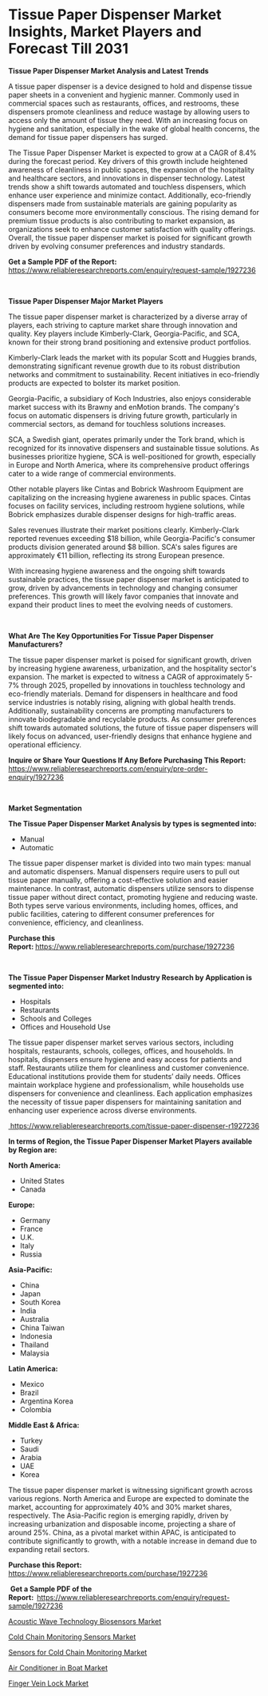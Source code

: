 <p><h1>Tissue Paper Dispenser Market Insights, Market Players and Forecast Till 2031</h1></p><p><strong>Tissue Paper Dispenser Market Analysis and Latest Trends</strong></p>
<p><p>A tissue paper dispenser is a device designed to hold and dispense tissue paper sheets in a convenient and hygienic manner. Commonly used in commercial spaces such as restaurants, offices, and restrooms, these dispensers promote cleanliness and reduce wastage by allowing users to access only the amount of tissue they need. With an increasing focus on hygiene and sanitation, especially in the wake of global health concerns, the demand for tissue paper dispensers has surged.</p><p>The Tissue Paper Dispenser Market is expected to grow at a CAGR of 8.4% during the forecast period. Key drivers of this growth include heightened awareness of cleanliness in public spaces, the expansion of the hospitality and healthcare sectors, and innovations in dispenser technology. Latest trends show a shift towards automated and touchless dispensers, which enhance user experience and minimize contact. Additionally, eco-friendly dispensers made from sustainable materials are gaining popularity as consumers become more environmentally conscious. The rising demand for premium tissue products is also contributing to market expansion, as organizations seek to enhance customer satisfaction with quality offerings. Overall, the tissue paper dispenser market is poised for significant growth driven by evolving consumer preferences and industry standards.</p></p>
<p><strong>Get a Sample PDF of the Report:&nbsp;</strong> <a href="https://www.reliableresearchreports.com/enquiry/request-sample/1927236?utm_campaign=1616&utm_medium=2&utm_source=Github&utm_content=ia&utm_term=25102024&utm_id=tissue-paper-dispenser">https://www.reliableresearchreports.com/enquiry/request-sample/1927236</a></p>
<p>&nbsp;</p>
<p><strong>Tissue Paper Dispenser Major Market Players</strong></p>
<p><p>The tissue paper dispenser market is characterized by a diverse array of players, each striving to capture market share through innovation and quality. Key players include Kimberly-Clark, Georgia-Pacific, and SCA, known for their strong brand positioning and extensive product portfolios. </p><p>Kimberly-Clark leads the market with its popular Scott and Huggies brands, demonstrating significant revenue growth due to its robust distribution networks and commitment to sustainability. Recent initiatives in eco-friendly products are expected to bolster its market position.</p><p>Georgia-Pacific, a subsidiary of Koch Industries, also enjoys considerable market success with its Brawny and enMotion brands. The company's focus on automatic dispensers is driving future growth, particularly in commercial sectors, as demand for touchless solutions increases.</p><p>SCA, a Swedish giant, operates primarily under the Tork brand, which is recognized for its innovative dispensers and sustainable tissue solutions. As businesses prioritize hygiene, SCA is well-positioned for growth, especially in Europe and North America, where its comprehensive product offerings cater to a wide range of commercial environments.</p><p>Other notable players like Cintas and Bobrick Washroom Equipment are capitalizing on the increasing hygiene awareness in public spaces. Cintas focuses on facility services, including restroom hygiene solutions, while Bobrick emphasizes durable dispenser designs for high-traffic areas.</p><p>Sales revenues illustrate their market positions clearly. Kimberly-Clark reported revenues exceeding $18 billion, while Georgia-Pacific's consumer products division generated around $8 billion. SCA's sales figures are approximately €11 billion, reflecting its strong European presence.</p><p>With increasing hygiene awareness and the ongoing shift towards sustainable practices, the tissue paper dispenser market is anticipated to grow, driven by advancements in technology and changing consumer preferences. This growth will likely favor companies that innovate and expand their product lines to meet the evolving needs of customers.</p></p>
<p>&nbsp;</p>
<p><strong>What Are The Key Opportunities For Tissue Paper Dispenser Manufacturers?</strong></p>
<p><p>The tissue paper dispenser market is poised for significant growth, driven by increasing hygiene awareness, urbanization, and the hospitality sector's expansion. The market is expected to witness a CAGR of approximately 5-7% through 2025, propelled by innovations in touchless technology and eco-friendly materials. Demand for dispensers in healthcare and food service industries is notably rising, aligning with global health trends. Additionally, sustainability concerns are prompting manufacturers to innovate biodegradable and recyclable products. As consumer preferences shift towards automated solutions, the future of tissue paper dispensers will likely focus on advanced, user-friendly designs that enhance hygiene and operational efficiency.</p></p>
<p><strong>Inquire or Share Your Questions If Any Before Purchasing This Report:</strong> <a href="https://www.reliableresearchreports.com/enquiry/pre-order-enquiry/1927236?utm_campaign=1616&utm_medium=2&utm_source=Github&utm_content=ia&utm_term=25102024&utm_id=tissue-paper-dispenser">https://www.reliableresearchreports.com/enquiry/pre-order-enquiry/1927236</a></p>
<p>&nbsp;</p>
<p><strong>Market Segmentation</strong></p>
<p><strong>The Tissue Paper Dispenser Market Analysis by types is segmented into:</strong></p>
<p><ul><li>Manual</li><li>Automatic</li></ul></p>
<p><p>The tissue paper dispenser market is divided into two main types: manual and automatic dispensers. Manual dispensers require users to pull out tissue paper manually, offering a cost-effective solution and easier maintenance. In contrast, automatic dispensers utilize sensors to dispense tissue paper without direct contact, promoting hygiene and reducing waste. Both types serve various environments, including homes, offices, and public facilities, catering to different consumer preferences for convenience, efficiency, and cleanliness.</p></p>
<p><strong>Purchase this Report:&nbsp;</strong><a href="https://www.reliableresearchreports.com/purchase/1927236?utm_campaign=1616&utm_medium=2&utm_source=Github&utm_content=ia&utm_term=25102024&utm_id=tissue-paper-dispenser">https://www.reliableresearchreports.com/purchase/1927236</a></p>
<p>&nbsp;</p>
<p><strong>The Tissue Paper Dispenser Market Industry Research by Application is segmented into:</strong></p>
<p><ul><li>Hospitals</li><li>Restaurants</li><li>Schools and Colleges</li><li>Offices and Household Use</li></ul></p>
<p><p>The tissue paper dispenser market serves various sectors, including hospitals, restaurants, schools, colleges, offices, and households. In hospitals, dispensers ensure hygiene and easy access for patients and staff. Restaurants utilize them for cleanliness and customer convenience. Educational institutions provide them for students’ daily needs. Offices maintain workplace hygiene and professionalism, while households use dispensers for convenience and cleanliness. Each application emphasizes the necessity of tissue paper dispensers for maintaining sanitation and enhancing user experience across diverse environments.</p></p>
<p><a href="https://www.reliableresearchreports.com/tissue-paper-dispenser-r1927236?utm_campaign=1616&utm_medium=2&utm_source=Github&utm_content=ia&utm_term=25102024&utm_id=tissue-paper-dispenser">&nbsp;https://www.reliableresearchreports.com/tissue-paper-dispenser-r1927236</a></p>
<p><strong>In terms of Region, the Tissue Paper Dispenser Market Players available by Region are:</strong></p>
<p>
    <p> <strong> North America: </strong>
        <ul>
            <li>United States</li>
            <li>Canada</li>
        </ul>
        </p> 
    <p> <strong> Europe: </strong>
        <ul>
            <li>Germany</li>
            <li>France</li>
            <li>U.K.</li>
            <li>Italy</li>
            <li>Russia</li>
        </ul>
        </p> 
    <p> <strong> Asia-Pacific: </strong>
        <ul>
            <li>China</li>
            <li>Japan</li>
            <li>South Korea</li>
            <li>India</li>
            <li>Australia</li>
            <li>China Taiwan</li>
            <li>Indonesia</li>
            <li>Thailand</li>
            <li>Malaysia</li>
        </ul>
        </p> 
    <p> <strong> Latin America: </strong>
        <ul>
            <li>Mexico</li>
            <li>Brazil</li>
            <li>Argentina Korea</li>
            <li>Colombia</li>
        </ul>
        </p> 
    <p> <strong> Middle East & Africa: </strong>
        <ul>
            <li>Turkey</li>
            <li>Saudi</li>
            <li>Arabia</li>
            <li>UAE</li>
            <li>Korea</li>
        </ul>
    </p>
    </p>
<p><p>The tissue paper dispenser market is witnessing significant growth across various regions. North America and Europe are expected to dominate the market, accounting for approximately 40% and 30% market shares, respectively. The Asia-Pacific region is emerging rapidly, driven by increasing urbanization and disposable income, projecting a share of around 25%. China, as a pivotal market within APAC, is anticipated to contribute significantly to growth, with a notable increase in demand due to expanding retail sectors.</p></p>
<p><strong>Purchase this Report: </strong><a href="https://www.reliableresearchreports.com/purchase/1927236?utm_campaign=1616&utm_medium=2&utm_source=Github&utm_content=ia&utm_term=25102024&utm_id=tissue-paper-dispenser">https://www.reliableresearchreports.com/purchase/1927236</a></p>
<p>&nbsp;<strong>Get a Sample PDF of the Report:&nbsp;&nbsp;</strong><a href="https://www.reliableresearchreports.com/enquiry/request-sample/1927236?utm_campaign=1616&utm_medium=2&utm_source=Github&utm_content=ia&utm_term=25102024&utm_id=tissue-paper-dispenser">https://www.reliableresearchreports.com/enquiry/request-sample/1927236</a></p>
<p><strong></strong></p>
<p><p><a href="https://www.linkedin.com/pulse/global-acoustic-wave-technology-biosensors-industry-analysis-psq3c?utm_campaign=1616&utm_medium=2&utm_source=Github&utm_content=ia&utm_term=25102024&utm_id=tissue-paper-dispenser">Acoustic Wave Technology Biosensors Market</a></p><p><a href="https://www.linkedin.com/pulse/cold-chain-monitoring-sensors-market-global-insights-regional-lymyc?utm_campaign=1616&utm_medium=2&utm_source=Github&utm_content=ia&utm_term=25102024&utm_id=tissue-paper-dispenser">Cold Chain Monitoring Sensors Market</a></p><p><a href="https://www.linkedin.com/pulse/navigating-global-sensors-cold-chain-monitoring-market-dzn3c?utm_campaign=1616&utm_medium=2&utm_source=Github&utm_content=ia&utm_term=25102024&utm_id=tissue-paper-dispenser">Sensors for Cold Chain Monitoring Market</a></p><p><a href="https://www.linkedin.com/pulse/air-conditioner-boat-market-navigating-challenges-unlocking-fzhof?utm_campaign=1616&utm_medium=2&utm_source=Github&utm_content=ia&utm_term=25102024&utm_id=tissue-paper-dispenser">Air Conditioner in Boat Market</a></p><p><a href="https://www.linkedin.com/pulse/global-finger-vein-lock-market-size-trends-analysis-regional-kscye?utm_campaign=1616&utm_medium=2&utm_source=Github&utm_content=ia&utm_term=25102024&utm_id=tissue-paper-dispenser">Finger Vein Lock Market</a></p></p>